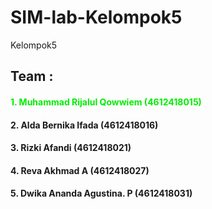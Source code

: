 # SIM-lab-Kelompok5
 Kelompok5
<h2>Team :</h2>
<h4><font color=”red”>1. Muhammad Rijalul Qowwiem         (4612418015)</font></h4>
<h4>2. Alda Bernika Ifada               (4612418016)</h4>
<h4> 3. Rizki Afandi                     (4612418021)</h4>
<h4> 4. Reva Akhmad A                    (4612418027)</h4>
<h4> 5. Dwika Ananda Agustina. P         (4612418031)</h4>
